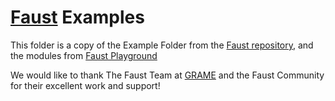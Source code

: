 # [Faust](http://faust.grame.fr/) Examples

This folder is a copy of the Example Folder from the [Faust repository](https://github.com/grame-cncm/faust/tree/master-dev/examples), and the modules from [Faust Playground](https://github.com/grame-cncm/faustplayground/tree/master/faust-modules)

We would like to thank The Faust Team at [GRAME](http://www.grame.fr/) and the Faust Community for their excellent work and support!
